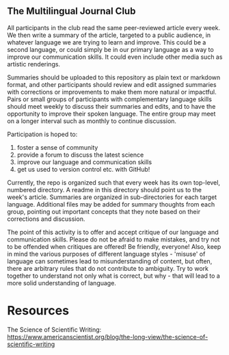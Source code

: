 ## The Multilingual Journal Club

All participants in the club read the same peer-reviewed article every week. We then write a summary of the article, targeted to a public audience, in whatever language we are trying to learn and improve. This could be a second language, or could simply be in our primary language as a way to improve our communication skills. It could even include other media such as artistic renderings. 

Summaries should be uploaded to this repository as plain text or markdown format, and other participants should review and edit assigned summaries with corrections or improvements to make them more natural or impactful. Pairs or small groups of participants with complementary language skills should meet weekly to discuss their summaries and edits, and to have the opportunity to improve their spoken language. The entire group may meet on a longer interval such as monthly to continue discussion. 

Participation is hoped to:
1) foster a sense of community
2) provide a forum to discuss the latest science
3) improve our language and communication skills
4) get us used to version control etc. with GitHub!

Currently, the repo is organized such that every week has its own top-level, numbered directory. A readme in this directory should point us to the week's article. Summaries are organized in sub-directories for each target language. Additional files may be added for summary thoughts from each group, pointing out important concepts that they note based on their corrections and discussion.

The point of this activity is to offer and accept critique of our language and communication skills. Please do not be afraid to make mistakes, and try not to be offended when critiques are offered! Be friendly, everyone! Also, keep in mind the various purposes of different language styles - 'misuse' of language can sometimes lead to misunderstanding of content, but often, there are arbitrary rules that do not contribute to ambiguity. Try to work together to understand not only what is correct, but why - that will lead to a more solid understanding of language.

# Resources
The Science of Scientific Writing:
https://www.americanscientist.org/blog/the-long-view/the-science-of-scientific-writing
